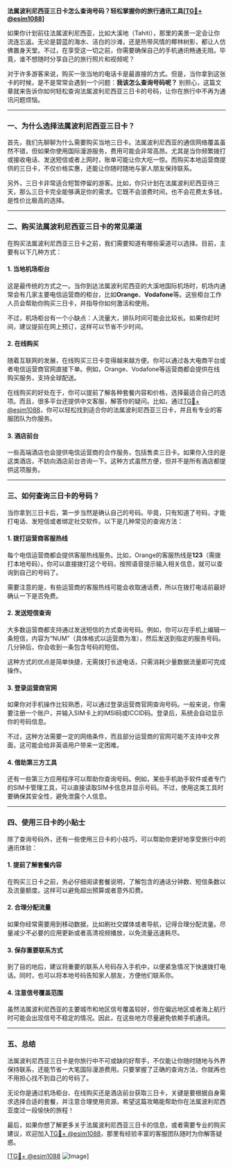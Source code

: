 **法属波利尼西亚三日卡怎么查询号码？轻松掌握你的旅行通讯工具[[TG💪+ @esim1088](https://t.me/s/esim1088)]**

如果你计划前往法属波利尼西亚，比如大溪地（Tahiti），那里的美景一定会让你流连忘返。无论是碧蓝的海水、洁白的沙滩，还是热带风情的椰林树影，都让人仿佛置身天堂。不过，在享受这一切之前，你需要确保自己的手机通讯畅通无阻。毕竟，谁不想随时分享自己的旅行照片和视频呢？

对于许多游客来说，购买一张当地的电话卡是最直接的方式。但是，当你拿到这张卡的时候，是不是常常会遇到一个问题：**我该怎么查询号码呢？** 别担心，这篇文章就来告诉你如何轻松查询法属波利尼西亚三日卡的号码，让你在旅行中不再为通讯问题烦恼。

---

### **一、为什么选择法属波利尼西亚三日卡？**

首先，我们先聊聊为什么需要购买当地三日卡。法属波利尼西亚的通信网络覆盖虽然不错，但如果你使用国际漫游服务，费用可能会非常高昂。尤其是当你频繁拨打或接收电话、发送短信或者上网时，账单可能让你大吃一惊。而购买本地运营商提供的三日卡，不仅价格实惠，还能让你随时随地与家人朋友保持联系。

另外，三日卡非常适合短暂停留的游客。比如，你只计划在法属波利尼西亚待三天，那么三日卡完全能够满足你的需求。它既不会浪费时间，也不会花费太多钱，是性价比极高的选择。

---

### **二、购买法属波利尼西亚三日卡的常见渠道**

在购买法属波利尼西亚三日卡之前，我们需要知道有哪些渠道可以选择。目前，主要有以下几种方式：

#### **1. 当地机场柜台**
这是最传统的方式之一。当你到达法属波利尼西亚的大溪地国际机场时，机场内通常会有几家主要电信运营商的柜台，比如**Orange**、**Vodafone**等。这些柜台工作人员会帮助你购买三日卡，并指导你如何激活和使用。

不过，机场柜台有一个小缺点：人流量大，排队时间可能会比较长。如果你赶时间，建议提前在网上预订，这样可以节省不少时间。

#### **2. 在线购买**
随着互联网的发展，在线购买三日卡变得越来越方便。你可以通过各大电商平台或者电信运营商官网直接下单。例如，Orange、Vodafone等运营商都会提供在线购买服务，支持全球配送。

在线购买的好处在于，你可以提前了解各种套餐内容和价格，选择最适合自己的选项。而且，很多平台还提供中文客服，解答你的疑问。比如，通过[TG💪+ @esim1088](https://t.me/s/esim1088)，你可以轻松找到适合你的法属波利尼西亚三日卡，并且有专业的客服团队为你服务。

#### **3. 酒店前台**
一些高端酒店也会提供电信运营商的合作服务，包括售卖三日卡。如果你入住的是这类酒店，不妨向酒店前台咨询一下。这种方式虽然方便，但并不是所有酒店都提供这项服务。

---

### **三、如何查询三日卡的号码？**

当你拿到三日卡后，第一步当然是确认自己的号码。毕竟，只有知道了号码，才能打电话、发短信或者绑定社交软件。以下是几种常见的查询方法：

#### **1. 拨打运营商客服热线**
每个电信运营商都会提供客服热线服务。比如，Orange的客服热线是**123**（需拨打本地号码）。你可以直接拨打这个号码，按照语音提示输入相关信息，就可以查询到自己的号码了。

需要注意的是，有些运营商的客服热线可能会收取通话费，所以在拨打电话前最好确认一下是否免费。

#### **2. 发送短信查询**
大多数运营商都支持通过发送短信的方式查询号码。例如，你可以在手机上编辑一条短信，内容为“NUM”（具体格式以运营商为准），然后发送到指定的服务号码。几分钟后，你会收到一条包含号码的短信。

这种方式的优点是简单快捷，无需拨打长途电话，只需消耗少量数据流量即可完成操作。

#### **3. 登录运营商官网**
如果你对手机操作比较熟悉，可以通过登录运营商官网查询号码。一般来说，你需要注册一个账户，并输入SIM卡上的IMSI码或ICCID码。登录后，系统会自动显示你的号码信息。

不过，这种方法需要一定的网络条件，而且部分运营商的官网可能不支持中文界面，这可能会给非英语用户带来一定困难。

#### **4. 借助第三方工具**
还有一些第三方应用程序可以帮助你查询号码。例如，某些手机助手软件或者专门的SIM卡管理工具，可以直接读取SIM卡信息并显示号码。不过，使用这类工具时要确保其安全性，避免泄露个人信息。

---

### **四、使用三日卡的小贴士**

除了查询号码外，还有一些使用三日卡的小技巧，可以帮助你更好地享受旅行中的通讯体验：

#### **1. 提前了解套餐内容**
在购买三日卡之前，务必仔细阅读套餐说明，了解包含的通话分钟数、短信条数以及流量额度。这样可以避免超出预算或者意外扣费。

#### **2. 合理分配流量**
如果你经常需要用到移动数据，比如刷社交媒体或者导航，记得合理分配流量。尽量减少不必要的应用更新或者高清视频播放，以免流量迅速耗尽。

#### **3. 保存重要联系方式**
到了目的地后，建议将重要的联系人号码存入手机中，以便紧急情况下快速拨打电话。同时，也可以将本地号码告知家人朋友，方便他们联系你。

#### **4. 注意信号覆盖范围**
虽然法属波利尼西亚的主要城市和地区信号覆盖较好，但在偏远地区或者海上航行时可能会出现信号不稳定的情况。因此，在这些地方尽量避免依赖手机通讯。

---

### **五、总结**

法属波利尼西亚三日卡是你旅行中不可或缺的好帮手，不仅能让你随时随地与外界保持联系，还能节省一大笔国际漫游费用。只要掌握了正确的查询方法，你就再也不用担心找不到自己的号码了。

无论你是通过机场柜台、在线购买还是酒店前台获取三日卡，关键是要根据自身需求选择合适的套餐，并注意合理使用资源。希望这篇攻略能帮助你在法属波利尼西亚度过一段愉快的旅程！

最后，如果你想了解更多关于法属波利尼西亚三日卡的信息，或者需要专业的购买建议，欢迎加入[TG💪+ @esim1088](https://t.me/s/esim1088)，那里有经验丰富的客服团队随时为你解答疑惑。

[[TG💪+ @esim1088](https://t.me/s/esim1088) ![Image](https://i.postimg.cc/4NQfJmqS/Snipaste-2025-05-13-00-14-12.png)]
